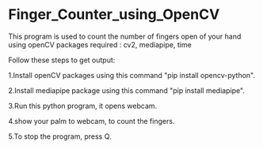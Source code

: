 # Finger_Counter_using_OpenCV
This program is used to count the number of fingers open of your hand using openCV
packages required : cv2, mediapipe, time

Follow these steps to get output:

1.Install openCV packages using this command "pip install opencv-python".

2.Install mediapipe package using this command "pip install mediapipe".

3.Run this python program, it opens webcam.

4.show your palm to webcam, to count the fingers.

5.To stop the program, press Q.
